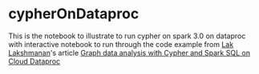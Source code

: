 # cypherOnDataproc
This is the notebook to illustrate to run cypher on spark 3.0 on dataproc with interactive notebook to run through the code example from [Lak Lakshmanan](https://lakshmanok.medium.com/?source=post_page-----861ba6b7b648--------------------------------)'s article [Graph data analysis with Cypher and Spark SQL on Cloud Dataproc](https://levelup.gitconnected.com/graph-data-analysis-with-cypher-and-spark-sql-on-cloud-dataproc-861ba6b7b648)
